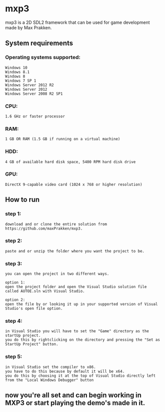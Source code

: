 # mxp3
mxp3 is a 2D SDL2 framework that can be used for game development
made by Max Prakken.

## System requirements

### Operating systems supported:
	Windows 10
	Windows 8.1
	Windows 8
	Windows 7 SP 1
	Windows Server 2012 R2
	Windows Server 2012
	Windows Server 2008 R2 SP1

### CPU:
	1.6 GHz or faster processor

### RAM:
	1 GB OR RAM (1.5 GB if running on a virtual machine)

### HDD:
	4 GB of available hard disk space, 5400 RPM hard disk drive

### GPU:	
	DirectX 9-capable video card (1024 x 768 or higher resolution)

## How to run

### step 1:
	download and or clone the entire solution from https://github.com/maxPrakken/mxp3.

### step 2:
	paste and or unzip the folder where you want the project to be.

### step 3:
	you can open the project in two different ways.

	option 1:
	open the project folder and open the Visual Studio solution file called AUTOE.sln with Visual Studio.

	option 2:
	open the file by or looking it up in your supported version of Visual Studio's open file option.
	
### step 4:
	in Visual Studio you will have to set the "Game" directory as the startUp project.
	you do this by rightclicking on the directory and pressing the "Set as StartUp Project" button.

### step 5:
	in Visual Studio set the compiler to x86.
	you have to do this because by default it will be x64.
	you do this by choosing it at the top of Visual Studio directly left from the "Local Windows Debugger" button

## now you're all set and can begin working in MXP3 or start playing the demo's made in it.
	
